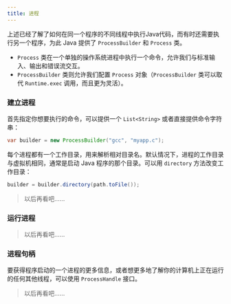 ```yaml
---
title: 进程
---
```


上述已经了解了如何在同一个程序的不同线程中执行Java代码，而有时还需要执行另一个程序，为此 Java 提供了 `ProcessBuilder` 和 `Process` 类。

- `Process` 类在一个单独的操作系统进程中执行一个命令，允许我们与标准输入、输出和错误流交互。
- `ProcessBuilder` 类则允许我们配置 `Process` 对象（`ProcessBuilder` 类可以取代 `Runtime.exec` 调用，而且更为灵活）。

### 建立进程

首先指定你想要执行的命令，可以提供一个 `List<String>` 或者直接提供命令字符串：

```java
var builder = new ProcessBuilder("gcc", "myapp.c");
```

每个进程都有一个工作目录，用来解析相对目录名。默认情况下，进程的工作目录与虚拟机相同，通常是启动 Java 程序的那个目录。可以用 `directory` 方法改变工作目录：

```java
builder = builder.directory(path.toFile());
```

> 以后再看吧......

### 运行进程

> 以后再看吧......

### 进程句柄

要获得程序启动的一个进程的更多信息，或者想更多地了解你的计算机上正在运行的任何其他线程，可以使用 `ProcessHandle` 接口。

> 以后再看吧......